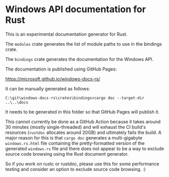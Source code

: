 # Windows API documentation for Rust

This is an experimental documentation generator for Rust.

The `modules` crate generates the list of module paths to use in the bindings crate.

The `bindings` crate generates the documentation for the Windows API.

The documentation is published using GitHub Pages:

https://microsoft.github.io/windows-docs-rs/

It can be manually generated as follows:

`C:\git\windows-docs-rs\crates\bindings>cargo doc --target-dir ..\..\docs`

It needs to be generated in this folder so that GitHub Pages will publish it.

This cannot currently be done as a GitHub Action because it takes around 30 minutes (mostly single-threaded) and will exhaust the CI build's resources (`rustdoc` allocates around 20GB) and ultimately fails the build. A major reason for this is that `cargo doc` generates a multi-gigabyte `windows.rs.html` file containing the pretty-formatted version of the generated `windows.rs` file and there does not appear to be a way to exclude source code browsing using the Rust document generator.

So if you work on rustc or rustdoc, please use this for some performance testing and consider an option to exclude source code browsing. :)
